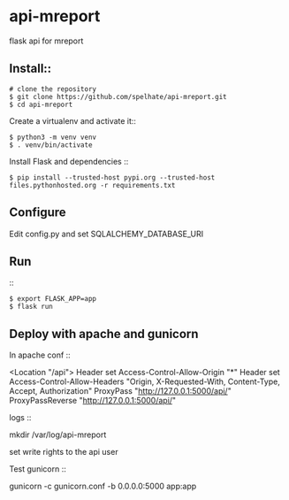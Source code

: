 # api-mreport
flask api for mreport

Install::
---------

    # clone the repository
    $ git clone https://github.com/spelhate/api-mreport.git
    $ cd api-mreport


Create a virtualenv and activate it::

    $ python3 -m venv venv
    $ . venv/bin/activate


Install Flask and dependencies ::

    $ pip install --trusted-host pypi.org --trusted-host files.pythonhosted.org -r requirements.txt



Configure
---------

Edit config.py and set SQLALCHEMY_DATABASE_URI



Run
---

::

    $ export FLASK_APP=app
    $ flask run


Deploy with apache and gunicorn
--------------------------------

In apache conf ::

<Location "/api">
	 Header set Access-Control-Allow-Origin "*"
  	 Header set Access-Control-Allow-Headers "Origin, X-Requested-With, Content-Type, Accept, Authorization"
     ProxyPass "http://127.0.0.1:5000/api/"
  	 ProxyPassReverse "http://127.0.0.1:5000/api/"
</Location>

logs ::

mkdir /var/log/api-mreport

set write rights to the api user

Test gunicorn ::

gunicorn -c gunicorn.conf -b 0.0.0.0:5000 app:app
